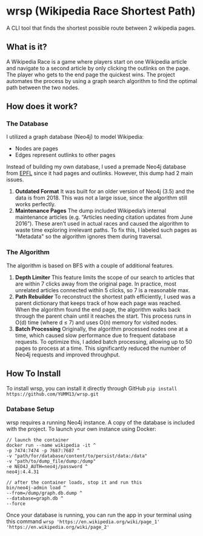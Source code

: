 # wrsp (Wikipedia Race Shortest Path)
A CLI tool that finds the shortest possible route between 2 wikipedia pages.
## What is it?
A Wikipedia Race is a game where players start on one Wikipedia article and navigate to a second article by only clicking the outlinks on the page. The player who gets to the end page the quickest wins. 
The project automates the process by using a graph search algorithm to find the optimal path between the two nodes.
## How does it work?
### The Database
I utilized a graph database (Neo4j) to model Wikipedia:
- Nodes are pages
- Edges represent outlinks to other pages

Instead of building my own database, I used a premade Neo4j database from [EPFL](https://lts2.epfl.ch/Datasets/Wikipedia/) since it had pages and outlinks. 
However, this dump had 2 main issues. 
1. **Outdated Format**
It was built for an older version of Neo4j (3.5) and the data is from 2018. This was not a large issue, since the algorithm still works perfectly. 
2. **Maintenance Pages**
The dump included Wikipedia’s internal maintenance articles (e.g. “Articles needing citation updates from June 2016”). These aren’t used in actual races and caused the algorithm to waste time exploring irrelevant paths.
To fix this, I labeled such pages as "Metadata" so the algorithm ignores them during traversal.
### The Algorithm
The algorithm is based on BFS with a couple of additional features.
1. **Depth Limiter** 
This feature limits the scope of our search to articles that are within 7 clicks away from the original page. In practice, most unrelated articles connected within 5 clicks, so 7 is a reasonable max. 
2. **Path Rebuilder**
To reconstruct the shortest path efficiently, I used was a parent dictionary that keeps track of how each page was reached. 
When the algorithm found the end page, the algorithm walks back through the parent chain until it reaches the start. This process runs in O(d) time (where d ≤ 7) and uses O(n) memory for visited nodes.
3. **Batch Processing**
Originally, the algorithm processed nodes one at a time, which caused slow performance due to frequent database requests.
To optimize this, I added batch processing, allowing up to 50 pages to process at a time. This significantly reduced the number of Neo4j requests and improved throughput. 
## How To Install
To install wrsp, you can install it directly through GitHub
`pip install https://github.com/YUMM13/wrsp.git`
### Database Setup
wrsp requires a running Neo4j instance.
A copy of the database is included with the project.
To launch your own instance using Docker:
```
// launch the container
docker run --name wikipedia -it ^
-p 7474:7474 -p 7687:7687 ^
-v "path/for/database/content/to/persist/data:/data"
-v "path/to/dump_file/dump:/dump"
-e NEO4J_AUTH=neo4j/password ^
neo4j:4.4.31

// after the container loads, stop it and run this
bin/neo4j-admin load ^
--from=/dump/graph.db.dump ^
--database=graph.db ^
--force
```
Once your database is running, you can run the app in your terminal using this command
`wrsp 'https://en.wikipedia.org/wiki/page_1' 'https://en.wikipedia.org/wiki/page_2'`
